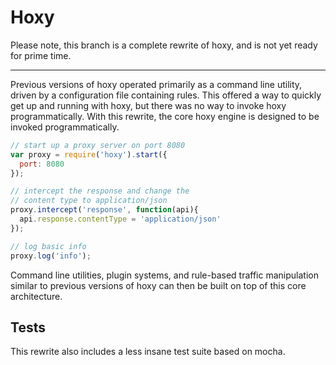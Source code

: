 # Hoxy

Please note, this branch is a complete rewrite of hoxy, and is not yet ready
for prime time.

----------

Previous versions of hoxy operated primarily as a command line utility, driven
by a configuration file containing rules. This offered a way to quickly get up
and running with hoxy, but there was no way to invoke hoxy programmatically.
With this rewrite, the core hoxy engine is designed to be invoked
programmatically.

```javascript
// start up a proxy server on port 8080
var proxy = require('hoxy').start({
  port: 8080
});

// intercept the response and change the
// content type to application/json
proxy.intercept('response', function(api){
  api.response.contentType = 'application/json'
});

// log basic info
proxy.log('info');
```

Command line utilities, plugin systems, and rule-based traffic manipulation
similar to previous versions of hoxy can then be built on top of this core
architecture.

## Tests

This rewrite also includes a less insane test suite based on mocha.

